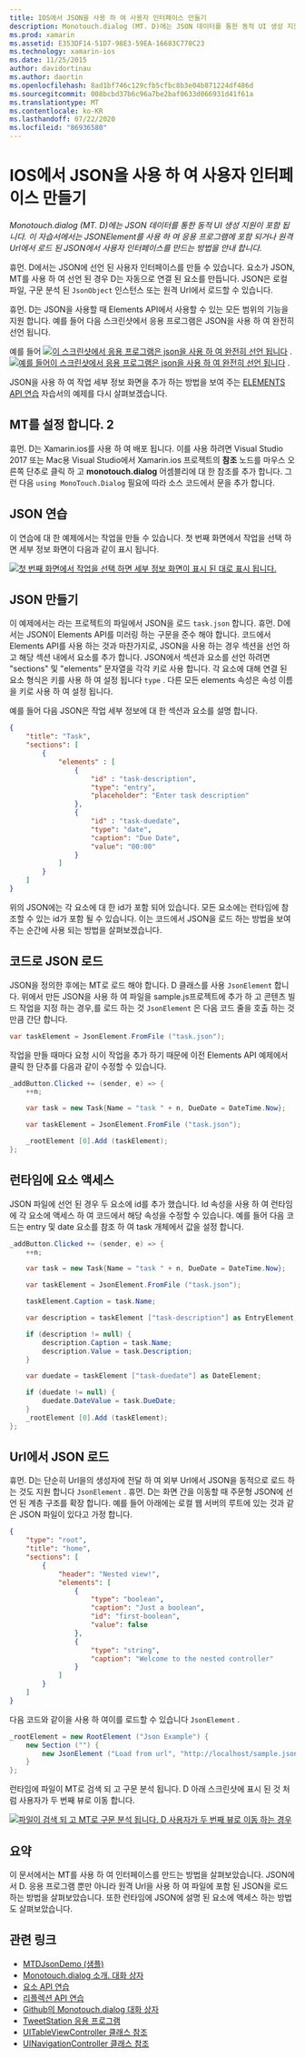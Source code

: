 ```yaml
---
title: IOS에서 JSON을 사용 하 여 사용자 인터페이스 만들기
description: Monotouch.dialog (MT. D)에는 JSON 데이터를 통한 동적 UI 생성 지원이 포함 됩니다. 이 자습서에서는 JSONElement를 사용 하 여 응용 프로그램에 포함 되거나 원격 Url에서 로드 된 JSON에서 사용자 인터페이스를 만드는 방법을 안내 합니다.
ms.prod: xamarin
ms.assetid: E353DF14-51D7-98E3-59EA-16683C770C23
ms.technology: xamarin-ios
ms.date: 11/25/2015
author: davidortinau
ms.author: daortin
ms.openlocfilehash: 8ad1bf746c129cfb5cfbc8b3e04b871224df486d
ms.sourcegitcommit: 008bcbd37b6c96a7be2baf0633d066931d41f61a
ms.translationtype: MT
ms.contentlocale: ko-KR
ms.lasthandoff: 07/22/2020
ms.locfileid: "86936580"
---
```

# <a name="using-json-to-create-a-user-interface-in-xamarinios"></a>IOS에서 JSON을 사용 하 여 사용자 인터페이스 만들기

_Monotouch.dialog (MT. D)에는 JSON 데이터를 통한 동적 UI 생성 지원이 포함 됩니다. 이 자습서에서는 JSONElement를 사용 하 여 응용 프로그램에 포함 되거나 원격 Url에서 로드 된 JSON에서 사용자 인터페이스를 만드는 방법을 안내 합니다._

휴먼. D에서는 JSON에 선언 된 사용자 인터페이스를 만들 수 있습니다. 요소가 JSON, MT를 사용 하 여 선언 된 경우 D는 자동으로 연결 된 요소를 만듭니다. JSON은 로컬 파일, 구문 분석 된 `JsonObject` 인스턴스 또는 원격 Url에서 로드할 수 있습니다.

휴먼. D는 JSON을 사용할 때 Elements API에서 사용할 수 있는 모든 범위의 기능을 지원 합니다. 예를 들어 다음 스크린샷에서 응용 프로그램은 JSON을 사용 하 여 완전히 선언 됩니다.

예를 들어 [ ![ 이 스크린샷에서 응용 프로그램은 json을 사용 하 여 완전히 선언 됩니다](json-element-walkthrough-images/01-load-from-file.png)](json-element-walkthrough-images/01-load-from-file.png#lightbox) . [ ![ 예를 들어이 스크린샷에서 응용 프로그램은 json을 사용 하 여 완전히 선언 됩니다](json-element-walkthrough-images/01-load-from-file.png)](json-element-walkthrough-images/01-load-from-file.png#lightbox) .

JSON을 사용 하 여 작업 세부 정보 화면을 추가 하는 방법을 보여 주는 [ELEMENTS API 연습](~/ios/user-interface/monotouch.dialog/elements-api-walkthrough.md) 자습서의 예제를 다시 살펴보겠습니다.

## <a name="setting-up-mtd"></a>MT를 설정 합니다. 2

휴먼. D는 Xamarin.ios를 사용 하 여 배포 됩니다. 이를 사용 하려면 Visual Studio 2017 또는 Mac용 Visual Studio에서 Xamarin.ios 프로젝트의 **참조** 노드를 마우스 오른쪽 단추로 클릭 하 고 **monotouch.dialog** 어셈블리에 대 한 참조를 추가 합니다. 그런 다음 `using MonoTouch.Dialog` 필요에 따라 소스 코드에서 문을 추가 합니다.

## <a name="json-walkthrough"></a>JSON 연습

이 연습에 대 한 예제에서는 작업을 만들 수 있습니다. 첫 번째 화면에서 작업을 선택 하면 세부 정보 화면이 다음과 같이 표시 됩니다.

 [![첫 번째 화면에서 작업을 선택 하면 세부 정보 화면이 표시 된 대로 표시 됩니다.](json-element-walkthrough-images/03-task-list.png)](json-element-walkthrough-images/03-task-list.png#lightbox)

## <a name="creating-the-json"></a>JSON 만들기

이 예제에서는 라는 프로젝트의 파일에서 JSON을 로드 `task.json` 합니다. 휴먼. D에서는 JSON이 Elements API를 미러링 하는 구문을 준수 해야 합니다. 코드에서 Elements API를 사용 하는 것과 마찬가지로, JSON을 사용 하는 경우 섹션을 선언 하 고 해당 섹션 내에서 요소를 추가 합니다. JSON에서 섹션과 요소를 선언 하려면 "sections" 및 "elements" 문자열을 각각 키로 사용 합니다. 각 요소에 대해 연결 된 요소 형식은 키를 사용 하 여 설정 됩니다 `type` . 다른 모든 elements 속성은 속성 이름을 키로 사용 하 여 설정 됩니다.

예를 들어 다음 JSON은 작업 세부 정보에 대 한 섹션과 요소를 설명 합니다.

```json
{
    "title": "Task",
    "sections": [
        {
            "elements" : [
                {
                    "id" : "task-description",
                    "type": "entry",
                    "placeholder": "Enter task description"
                },
                {
                    "id" : "task-duedate",
                    "type": "date",
                    "caption": "Due Date",
                    "value": "00:00"
                }
            ]
        }
    ]
}
```

위의 JSON에는 각 요소에 대 한 id가 포함 되어 있습니다. 모든 요소에는 런타임에 참조할 수 있는 id가 포함 될 수 있습니다. 이는 코드에서 JSON을 로드 하는 방법을 보여 주는 순간에 사용 되는 방법을 살펴보겠습니다.

## <a name="loading-the-json-in-code"></a>코드로 JSON 로드

JSON을 정의한 후에는 MT로 로드 해야 합니다. D 클래스를 사용 `JsonElement` 합니다. 위에서 만든 JSON을 사용 하 여 파일을 sample.js프로젝트에 추가 하 고 콘텐츠 빌드 작업을 지정 하는 경우,를 로드 하는 것 `JsonElement` 은 다음 코드 줄을 호출 하는 것 만큼 간단 합니다.

```csharp
var taskElement = JsonElement.FromFile ("task.json");
```

작업을 만들 때마다 요청 시이 작업을 추가 하기 때문에 이전 Elements API 예제에서 클릭 한 단추를 다음과 같이 수정할 수 있습니다.

```csharp
_addButton.Clicked += (sender, e) => {
    ++n;

    var task = new Task{Name = "task " + n, DueDate = DateTime.Now};

    var taskElement = JsonElement.FromFile ("task.json");

    _rootElement [0].Add (taskElement);
};
```

## <a name="accessing-elements-at-runtime"></a>런타임에 요소 액세스

JSON 파일에 선언 된 경우 두 요소에 id를 추가 했습니다. Id 속성을 사용 하 여 런타임에 각 요소에 액세스 하 여 코드에서 해당 속성을 수정할 수 있습니다. 예를 들어 다음 코드는 entry 및 date 요소를 참조 하 여 task 개체에서 값을 설정 합니다.

```csharp
_addButton.Clicked += (sender, e) => {
    ++n;

    var task = new Task{Name = "task " + n, DueDate = DateTime.Now};

    var taskElement = JsonElement.FromFile ("task.json");

    taskElement.Caption = task.Name;

    var description = taskElement ["task-description"] as EntryElement;

    if (description != null) {
        description.Caption = task.Name;
        description.Value = task.Description;       
    }

    var duedate = taskElement ["task-duedate"] as DateElement;

    if (duedate != null) {                
        duedate.DateValue = task.DueDate;
    }
    _rootElement [0].Add (taskElement);
};
```

## <a name="loading-json-from-a-url"></a>Url에서 JSON 로드

휴먼. D는 단순히 Url을의 생성자에 전달 하 여 외부 Url에서 JSON을 동적으로 로드 하는 것도 지원 합니다 `JsonElement` . 휴먼. D는 화면 간을 이동할 때 주문형 JSON에 선언 된 계층 구조를 확장 합니다. 예를 들어 아래에는 로컬 웹 서버의 루트에 있는 것과 같은 JSON 파일이 있다고 가정 합니다.

```json
{
    "type": "root",
    "title": "home",
    "sections": [
        {
            "header": "Nested view!",
            "elements": [
                {
                    "type": "boolean",
                    "caption": "Just a boolean",
                    "id": "first-boolean",
                    "value": false
                },
                {
                    "type": "string",
                    "caption": "Welcome to the nested controller"
                }
            ]
        }
    ]
}
```

다음 코드와 같이을 사용 하 여이를 로드할 수 있습니다 `JsonElement` .

```csharp
_rootElement = new RootElement ("Json Example") {
    new Section ("") {
        new JsonElement ("Load from url", "http://localhost/sample.json")
    }
};
```

런타임에 파일이 MT로 검색 되 고 구문 분석 됩니다. D 아래 스크린샷에 표시 된 것 처럼 사용자가 두 번째 뷰로 이동 합니다.

 [![파일이 검색 되 고 MT로 구문 분석 됩니다. D 사용자가 두 번째 뷰로 이동 하는 경우](json-element-walkthrough-images/04-json-web-example.png)](json-element-walkthrough-images/04-json-web-example.png#lightbox)

## <a name="summary"></a>요약

이 문서에서는 MT를 사용 하 여 인터페이스를 만드는 방법을 살펴보았습니다. JSON에서 D. 응용 프로그램 뿐만 아니라 원격 Url을 사용 하 여 파일에 포함 된 JSON을 로드 하는 방법을 살펴보았습니다. 또한 런타임에 JSON에 설명 된 요소에 액세스 하는 방법도 살펴보았습니다.

## <a name="related-links"></a>관련 링크

- [MTDJsonDemo (샘플)](https://docs.microsoft.com/samples/xamarin/ios-samples/mtdjsondemo)
- [Monotouch.dialog 소개. 대화 상자](~/ios/user-interface/monotouch.dialog/index.md)
- [요소 API 연습](~/ios/user-interface/monotouch.dialog/elements-api-walkthrough.md)
- [리플렉션 API 연습](~/ios/user-interface/monotouch.dialog/reflection-api-walkthrough.md)
- [Github의 Monotouch.dialog 대화 상자](https://github.com/migueldeicaza/MonoTouch.Dialog)
- [TweetStation 응용 프로그램](https://github.com/migueldeicaza/TweetStation)
- [UITableViewController 클래스 참조](https://developer.apple.com/library/ios/#DOCUMENTATION/UIKit/Reference/UITableViewController_Class/Reference/Reference.html)
- [UINavigationController 클래스 참조](https://developer.apple.com/library/ios/#documentation/UIKit/Reference/UINavigationController_Class/Reference/Reference.html)
